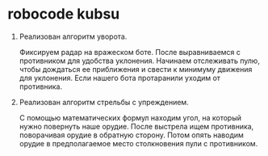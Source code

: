 # robocode kubsu
1) Реализован алгоритм уворота.
    <p><t>Фиксируем радар на вражеском боте. После выравниваемся с противником для удобства уклонения. Начинаем отслеживать пулю, чтобы дождаться ее приближения и свести к минимуму движения для уклонения. Если нашего бота протаранили уходим от противника.</p>

2) Реализован алгоритм стрельбы с упреждением.
    <p>С помощью математических формул находим угол, на который нужно повернуть наше орудие. После выстрела ищем противника, поворачивая орудие в обратную сторону. Потом опять наводим орудие в предполагаемое место столкновения пули с противником.</p>
